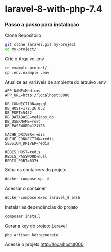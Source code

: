 
# laravel-8-with-php-7.4

### Passo a passo para instalação
Clone Repositório
```sh
git clone laravel.git my-project
cd my-project/
```


Crie o Arquivo .env
```sh
cd example-project/
cp .env.example .env
```


Atualize as variáveis de ambiente do arquivo .env
```dosini
APP_NAME=Medicos
APP_URL=http://localhost:8000

DB_CONNECTION=pgsql
DB_HOST=172.26.0.2
DB_PORT=5432
DB_DATABASE=medicos_db
DB_USERNAME=root
DB_PASSWORD=123123

CACHE_DRIVER=redis
QUEUE_CONNECTION=redis
SESSION_DRIVER=redis

REDIS_HOST=redis
REDIS_PASSWORD=null
REDIS_PORT=6379
```


Suba os containers do projeto
```sh
docker-compose up -d
```


Acessar o container
```sh
docker-compose exec laravel_8 bash
```


Instalar as dependências do projeto
```sh
composer install
```


Gerar a key do projeto Laravel
```sh
php artisan key:generate
```


Acesse o projeto
[http://localhost:8000](http://localhost:8000)
